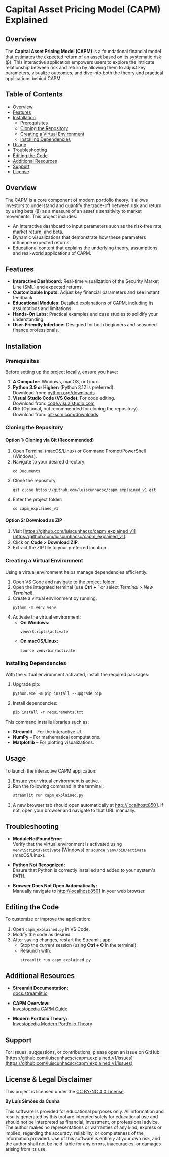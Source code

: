 # Capital Asset Pricing Model (CAPM) Explained

## Overview

The **Capital Asset Pricing Model (CAPM)** is a foundational financial model that estimates the expected return of an asset based on its systematic risk (β). This interactive application empowers users to explore the intricate relationship between risk and return by allowing them to adjust key parameters, visualize outcomes, and dive into both the theory and practical applications behind CAPM.

## Table of Contents
- [Overview](#overview)
- [Features](#features)
- [Installation](#installation)
  - [Prerequisites](#prerequisites)
  - [Cloning the Repository](#cloning-the-repository)
  - [Creating a Virtual Environment](#creating-a-virtual-environment)
  - [Installing Dependencies](#installing-dependencies)
- [Usage](#usage)
- [Troubleshooting](#troubleshooting)
- [Editing the Code](#editing-the-code)
- [Additional Resources](#additional-resources)
- [Support](#support)
- [License](#license)

## Overview

The CAPM is a core component of modern portfolio theory. It allows investors to understand and quantify the trade-off between risk and return by using beta (β) as a measure of an asset's sensitivity to market movements. This project includes:

- An interactive dashboard to input parameters such as the risk-free rate, market return, and beta.
- Dynamic visualizations that demonstrate how these parameters influence expected returns.
- Educational content that explains the underlying theory, assumptions, and real-world applications of CAPM.

## Features

- **Interactive Dashboard:** Real-time visualization of the Security Market Line (SML) and expected returns.
- **Customizable Inputs:** Adjust key financial parameters and see instant feedback.
- **Educational Modules:** Detailed explanations of CAPM, including its assumptions and limitations.
- **Hands-On Labs:** Practical examples and case studies to solidify your understanding.
- **User-Friendly Interface:** Designed for both beginners and seasoned finance professionals.

## Installation

### Prerequisites

Before setting up the project locally, ensure you have:

1. **A Computer:** Windows, macOS, or Linux.
2. **Python 3.9 or Higher:** (Python 3.12 is preferred).  
   Download from: [python.org/downloads](https://www.python.org/downloads/)
3. **Visual Studio Code (VS Code):** For code editing.  
   Download from: [code.visualstudio.com](https://code.visualstudio.com/)
4. **Git:** (Optional, but recommended for cloning the repository).  
   Download from: [git-scm.com/downloads](https://git-scm.com/downloads)

### Cloning the Repository

#### Option 1: Cloning via Git (Recommended)

1. Open Terminal (macOS/Linux) or Command Prompt/PowerShell (Windows).
2. Navigate to your desired directory:
   ```
   cd Documents
   ```
3. Clone the repository:
   ```
   git clone https://github.com/luiscunhacsc/capm_explained_v1.git
   ```
4. Enter the project folder:
   ```
   cd capm_explained_v1
   ```

#### Option 2: Download as ZIP

1. Visit [https://github.com/luiscunhacsc/capm_explained_v1](https://github.com/luiscunhacsc/capm_explained_v1).
2. Click on **Code > Download ZIP**.
3. Extract the ZIP file to your preferred location.

### Creating a Virtual Environment

Using a virtual environment helps manage dependencies efficiently.

1. Open VS Code and navigate to the project folder.
2. Open the integrated terminal (use **Ctrl + `** or select *Terminal > New Terminal*).
3. Create a virtual environment by running:
   ```
   python -m venv venv
   ```
4. Activate the virtual environment:
   - **On Windows:**
     ```
     venv\Scripts\activate
     ```
   - **On macOS/Linux:**
     ```
     source venv/bin/activate
     ```

### Installing Dependencies

With the virtual environment activated, install the required packages:
1. Upgrade pip:
   ```
   python.exe -m pip install --upgrade pip
   ```
2. Install dependencies:
   ```
   pip install -r requirements.txt
   ```
This command installs libraries such as:
- **Streamlit** – For the interactive UI.
- **NumPy** – For mathematical computations.
- **Matplotlib** – For plotting visualizations.

## Usage

To launch the interactive CAPM application:

1. Ensure your virtual environment is active.
2. Run the following command in the terminal:
   ```
   streamlit run capm_explained.py
   ```
3. A new browser tab should open automatically at [http://localhost:8501](http://localhost:8501). If not, open your browser and navigate to that URL manually.

## Troubleshooting

- **ModuleNotFoundError:**  
  Verify that the virtual environment is activated using `venv\Scripts\activate` (Windows) or `source venv/bin/activate` (macOS/Linux).

- **Python Not Recognized:**  
  Ensure that Python is correctly installed and added to your system's PATH.

- **Browser Does Not Open Automatically:**  
  Manually navigate to [http://localhost:8501](http://localhost:8501) in your web browser.

## Editing the Code

To customize or improve the application:

1. Open `capm_explained.py` in VS Code.
2. Modify the code as desired.
3. After saving changes, restart the Streamlit app:
   - Stop the current session (using **Ctrl + C** in the terminal).
   - Relaunch with:
     ```
     streamlit run capm_explained.py
     ```

## Additional Resources

- **Streamlit Documentation:**  
  [docs.streamlit.io](https://docs.streamlit.io)

- **CAPM Overview:**  
  [Investopedia CAPM Guide](https://www.investopedia.com/terms/c/capm.asp)

- **Modern Portfolio Theory:**  
  [Investopedia Modern Portfolio Theory](https://www.investopedia.com/terms/m/modernportfoliotheory.asp)

## Support

For issues, suggestions, or contributions, please open an issue on GitHub:  
[https://github.com/luiscunhacsc/capm_explained_v1/issues](https://github.com/luiscunhacsc/capm_explained_v1/issues)

## License & Legal Disclaimer

This project is licensed under the [CC BY-NC 4.0 License](https://creativecommons.org/licenses/by-nc/4.0/deed.en).

**By Luís Simões da Cunha**

This software is provided for educational purposes only. All information and results generated by this tool are intended solely for educational use and should not be interpreted as financial, investment, or professional advice. The author makes no representations or warranties of any kind, express or implied, regarding the accuracy, reliability, or completeness of the information provided. Use of this software is entirely at your own risk, and the author shall not be held liable for any errors, inaccuracies, or damages arising from its use.
